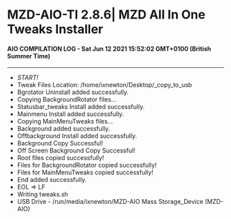 # __MZD-AIO-TI__ 2.8.6| MZD All In One Tweaks Installer
#### AIO COMPILATION LOG - Sat Jun 12 2021 15:52:02 GMT+0100 (British Summer Time)
___
- *START!*
- Tweak Files Location: /home/ixnewton/Desktop/_copy_to_usb
- Bgrotator Uninstall  added successfully.
- Copying BackgroundRotator files...
- Statusbar_tweaks Install  added successfully.
- Mainmenu Install  added successfully.
- Copying MainMenuTweaks files...
- Background added successfully.
- Offbackground Install  added successfully.
- Background Copy Successful!
- Off Screen Background Copy Successful!
- Root files copied successfully!
- Files for BackgroundRotator copied successfully!
- Files for MainMenuTweaks copied successfully!
- End added successfully.
- EOL => LF
- Writing tweaks.sh
- USB Drive - /run/media/ixnewton/MZD-AIO Mass Storage_Device (MZD-AIO)